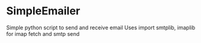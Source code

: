 SimpleEmailer
=============

Simple python script to send and receive email
Uses import smtplib, imaplib for imap fetch and smtp send
